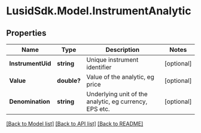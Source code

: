 # LusidSdk.Model.InstrumentAnalytic
## Properties

Name | Type | Description | Notes
------------ | ------------- | ------------- | -------------
**InstrumentUid** | **string** | Unique instrument identifier | [optional] 
**Value** | **double?** | Value of the analytic, eg price | [optional] 
**Denomination** | **string** | Underlying unit of the analytic, eg currency, EPS etc. | [optional] 

[[Back to Model list]](../README.md#documentation-for-models) [[Back to API list]](../README.md#documentation-for-api-endpoints) [[Back to README]](../README.md)

